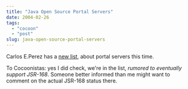 ```yaml
---
title: "Java Open Source Portal Servers"
date: 2004-02-26
tags: 
  - "cocoon"
  - "post"
slug: java-open-source-portal-servers
---
```


Carlos E.Perez has a [new list](http://www.manageability.org/blog/stuff/open_source_portal_servers_in_java), about portal servers this time.

To Cocoonistas: yes I did check, we're in the list, _rumored to eventually support JSR-168_. Someone better informed than me might want to comment on the actual JSR-168 status there.
